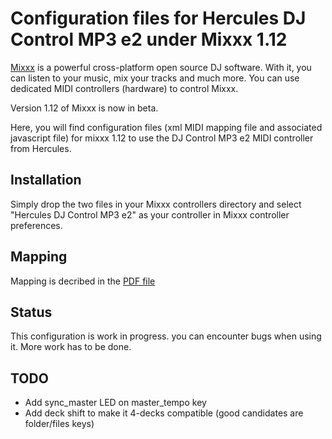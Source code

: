 Configuration files for Hercules DJ Control MP3 e2 under Mixxx 1.12
===================================================================


[Mixxx](http://mixxx.org) is a powerful cross-platform open source DJ software. With it, you can listen to your music, mix your tracks and much more. You can use dedicated MIDI controllers (hardware) to control Mixxx.

Version 1.12 of Mixxx is now in beta.

Here, you will find configuration files (xml MIDI mapping file and associated javascript file) for mixxx 1.12 to use the DJ Control MP3 e2 MIDI controller from Hercules. 

Installation
----------------

Simply drop the two files in your Mixxx controllers directory and select "Hercules DJ Control MP3 e2" as your controller in Mixxx controller preferences.


Mapping
------------

Mapping is decribed in the [PDF file](https://github.com/sblaisot/mixxx-controller-Hercules-dj-control-mp3-e2/blob/master/Mapping%20for%20Mixxx.pdf)

Status
-------

This configuration is work in progress. you can encounter bugs when using it.
More work has to be done.

TODO
------

- Add sync_master LED on master_tempo key
- Add deck shift to make it 4-decks compatible (good candidates are folder/files keys)
